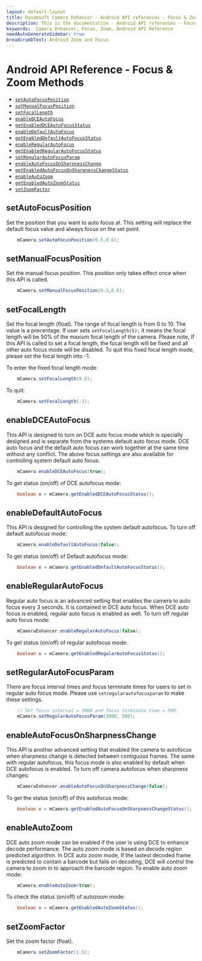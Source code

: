 ```yaml
---
layout: default-layout
title: Dynamsoft Camera Enhancer - Android API references - Focus & Zoom Methods
description: This is the documentation - Android API references - Focus & Zoom Methods page of Dynamsoft Camera Enhancer.
keywords:  Camera Enhancer, Focus, Zoom, Android API Reference
needAutoGenerateSidebar: true
breadcrumbText: Android Zoom and Focus
---
```


# Android API Reference - Focus & Zoom Methods

- [`setAutoFocusPosition`](#setautofocusposition)
- [`setManualFocusPosition`](#setautofocusposition)
- [`setFocalLength`](#setfocallength)
- [`enableDCEAutoFocus`](#enabledceautofocus)
- [`getEnabledDCEAutoFocusStatus`](#enabledceautofocus)
- [`enableDefaultAutoFocus`](#enabledefaultautofocus)
- [`getEnabledDefaultAutoFocusStatus`](#enabledefaultautofocus)
- [`enableRegularAutoFocus`](#enableregularautofocus)
- [`getEnabledRegularAutoFocusStatus`](#enableregularautofocus)
- [`setRegularAutoFocusParam`](#setregularautofocusparam)
- [`enableAutoFocusOnSharpnessChange`](#enableautofocusonsharpnesschange)
- [`getEnabledAutoFocusOnSharpnessChangeStatus`](#enableautofocusonsharpnesschange)
- [`enableAutoZoom`](#enableautozoom)
- [`getEnabledAutoZoomStatus`](#enableautozoom)
- [`setZoomFactor`](#setzoomfactor)

## setAutoFocusPosition

Set the position that you want to auto focus at. This setting will replace the default focus value and always focus on the set point.

```java
    mCamera.setAutoFocusPosition(0.5,0.6);
```

## setManualFocusPosition

Set the manual focus position. This position only takes effect once when this API is called.

```java
    mCamera.setManualFocusPosition(0.5,0.6);
```

## setFocalLength

Set the focal length (float). The range of focal length is from 0 to 10. The value is a precentage. If user sets `setFocalLength(5);` it means the focal length will be 50% of the maxium focal length of the camera. Please note, If this API is called to set a focal length, the focal length will be fixed and all other auto focus mode will be disabled. To quit this fixed focal length mode, please set the focal length into -1.

To enter the fixed focal length mode:

```java
    mCamera.setFocalLength(8.5);
```

To quit:

```java
    mCamera.setFocalLength(-1);
```

## enableDCEAutoFocus

This API is designed to turn on DCE auto focus mode which is specially designed and is separate from the systems default auto focus mode. DCE auto focus and the default auto focus can work together at the same time without any conflict. The above focus settings are also available for controlling system default auto focus.

```java
    mCamera.enableDCEAutoFocus(true);
```

To get status (on/off) of DCE autofocus mode:

```java
    boolean x = mCamera.getEnabledDCEAutoFocusStatus();
```

## enableDefaultAutoFocus

This API is designed for controlling the system default autofocus. To turn off default autofocus mode:

```java
    mCamera.enableDefaultAutoFocus(false);
```

To get status (on/off) of Default autofocus mode:

```java
    boolean x = mCamera.getEnabledDefaultAutoFocusStatus();
```

## enableRegularAutoFocus

Regular auto focus is an advanced setting that enables the camera to auto focus every 3 seconds. It is contained in DCE auto focus. When DCE auto focus is enabled, regular auto focus is enabled as well. To turn off regular auto focus mode:

```java
    mCameraEnhancer.enableRegularAutoFocus(false);
```

To get status (on/off) of regular autofocus mode:

```java
    boolean x = mCamera.getEnabledRegularAutoFocusStatus();
```

## setRegularAutoFocusParam

There are focus interval times and focus terminate times for users to set in regular auto focus mode. Please use `setregularautofocusparam` to make these settings.

```java
    // Set focus interval = 3000 and focus terminate time = 500.
    mCamera.setRegularAutoFocusParam(3000, 500);
```

## enableAutoFocusOnSharpnessChange

This API is another advanced setting that enabled the camera to autofocus when sharpness change is detected between contiguous frames. The same with regular autofocus, this focus mode is also enabled by default when DCE autofocus is enabled. To turn off camera autofocus when sharpness changes:

```java
    mCameraEnhancer.enableAutoFocusOnSharpnessChange(false);
```

To get the status (on/off) of this autofocus mode:

```java
    boolean x = mCamera.getEnabledAutoFocusOnSharpnessChangeStatus();
```

## enableAutoZoom

DCE auto zoom mode can be enabled if the user is using DCE to enhance decode performance. The auto zoom mode is based on decode region predicted algorithm. In DCE auto zoom mode, If the lastest decoded frame is predicted to contain a barcode but fails on decoding, DCE will control the camera to zoom in to approach the barcode region.
To enable auto zoom mode:

```java
    mCamera.enableAutoZoom(true);
```

To check the status (on/off) of autozoom mode:

```java
    boolean x = mCamera.getEnabledAutoZoomStatus();
```

## setZoomFactor

Set the zoom factor (float).

```java
    mCamera.setZoomFactor(1.5);
```
